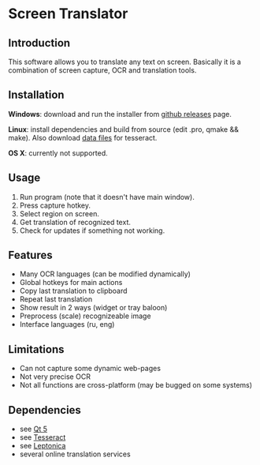 # Screen Translator

## Introduction

This software allows you to translate any text on screen.
Basically it is a combination of screen capture, OCR and translation tools.

## Installation

**Windows**: download and run the installer from [github releases](https://github.com/OneMoreGres/ScreenTranslator/releases) page.

**Linux**: install dependencies and build from source (edit .pro, qmake && make).
Also download [data files](https://github.com/tesseract-ocr/tessdata/tree/3.04.00) for tesseract.

**OS X**: currently not supported.

## Usage

1. Run program (note that it doesn't have main window).
2. Press capture hotkey.
3. Select region on screen.
4. Get translation of recognized text.
5. Check for updates if something not working.

## Features

* Many OCR languages (can be modified dynamically)
* Global hotkeys for main actions
* Copy last translation to clipboard
* Repeat last translation
* Show result in 2 ways (widget or tray baloon)
* Preprocess (scale) recognizeable image
* Interface languages (ru, eng)

## Limitations

* Can not capture some dynamic web-pages
* Not very precise OCR
* Not all functions are cross-platform (may be bugged on some systems)

## Dependencies

* see [Qt 5](http://qt-project.org/)
* see [Tesseract](https://code.google.com/p/tesseract-ocr/)
* see [Leptonica](http://leptonica.com/)
* several online translation services
